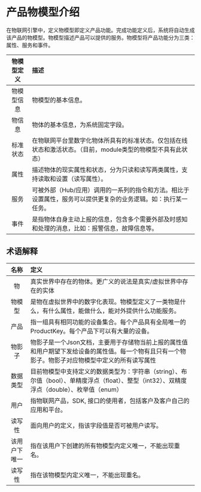 # 产品物模型介绍

在物联网引擎中，定义物模型即定义产品功能。完成功能定义后，系统将自动生成该产品的物模型。物模型描述产品可以提供的服务。物模型将产品功能分为三类：属性、服务和事件。

| 物模型定义                  | 描述                 |
| :-------------------: | :------------------- |
|物模型信息  | 物模型的基本信息。 |
|物信息  | 物体的基本信息，为系统固定字段。 |
|标准状态  | 在物联网平台里数字化物体所具有的标准状态。仅包括在线状态和激活状态。（目前，module类型的物模型不具有此状态） |
|属性  | 描述物体的现实属性和状态，分为只读和读写两类属性，支持读取和设置（读写属性）。 |
|服务  | 可被外部（Hub/应用）调用的一系列的指令和方法。相比于设置属性，服务可以提供更复杂的业务逻辑。如：执行某一任务。 | 
|事件  | 是指物体自身主动上报的信息，包含多个需要外部及时感知和处理的消息，比如：报警信息，故障信息等。| 



## 术语解释

| 名称                  | 定义                 |
| :-------------------: | :------------------- |
|物  | 真实世界中存在的物体。更广义的说法是真实/虚拟世界中存在的实体 |
|物模型  | 是物在虚拟世界中的数字化表现。物模型定义了一类物是什么，有什么属性，能做什么，能对外提供什么功能服务。 |
|产品  | 指一组具有相同功能的设备集合。每个产品具有全局唯一的ProductKey。每个产品下可以有大量的设备。|
|物影子  | 物影子是一个Json文档，主要用于存储物当前上报的属性值和用户期望下发给设备的属性值。每一个物有且只有一个物影子。物影子对应物模型中定义的所有读写属性 |
|数据类型  | 目前物模型中支持定义的数据类型为：字符串（string）、布尔值（bool）、单精度浮点（float）、整型（int32）、双精度浮点（double）、枚举值（enum） | 
|用户  | 指物联网产品，SDK, 接口的使用者，包括客户及客户自己的应用和平台。| 
|读写性  | 面向用户的定义，指该字段值是否可被用户读写。| 
|该用户下唯一  | 指在该用户下创建的所有物模型内定义唯一，不能出现重名。| 
|读写性  | 指在该物模型内定义唯一，不能出现重名。| 
